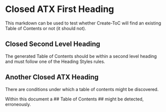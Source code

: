 # Closed ATX First Heading #

This markdown can be used to test whether Create-ToC will find an existing Table of Contents or not (it should not).

## Closed Second Level Heading ##

The generated Table of Contents should be within a second level heading and must follow one of the Heading Styles rules.

## Another Closed ATX Heading ##

There are conditions under which a table of contents might be discovered.

Within this document a ## Table of Contents ## might be detected, erroneously.
